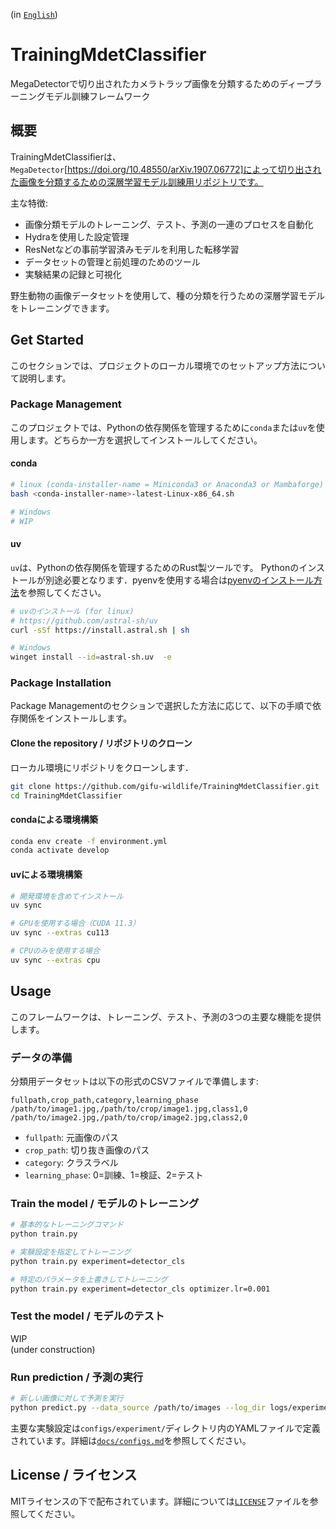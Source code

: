 (in [`English`](README_en.md))

# TrainingMdetClassifier

MegaDetectorで切り出されたカメラトラップ画像を分類するためのディープラーニングモデル訓練フレームワーク  

## 概要

TrainingMdetClassifierは、`MegaDetector`[https://doi.org/10.48550/arXiv.1907.06772]によって切り出された画像を分類するための深層学習モデル訓練用リポジトリです。

主な特徴:

- 画像分類モデルのトレーニング、テスト、予測の一連のプロセスを自動化
- Hydraを使用した設定管理
- ResNetなどの事前学習済みモデルを利用した転移学習
- データセットの管理と前処理のためのツール
- 実験結果の記録と可視化

野生動物の画像データセットを使用して、種の分類を行うための深層学習モデルをトレーニングできます。

## Get Started

このセクションでは、プロジェクトのローカル環境でのセットアップ方法について説明します。

### Package Management

このプロジェクトでは、Pythonの依存関係を管理するために`conda`または`uv`を使用します。どちらか一方を選択してインストールしてください。

#### conda

```bash
# linux (conda-installer-name = Miniconda3 or Anaconda3 or Mambaforge)
bash <conda-installer-name>-latest-Linux-x86_64.sh

# Windows
# WIP
```

#### uv

`uv`は、Pythonの依存関係を管理するためのRust製ツールです。
Pythonのインストールが別途必要となります．pyenvを使用する場合は[pyenvのインストール方法](docs/install_python.md)を参照してください。

```bash
# uvのインストール (for linux)
# https://github.com/astral-sh/uv
curl -sSf https://install.astral.sh | sh

# Windows
winget install --id=astral-sh.uv  -e
```

### Package Installation

Package Managementのセクションで選択した方法に応じて、以下の手順で依存関係をインストールします。

#### Clone the repository / リポジトリのクローン

ローカル環境にリポジトリをクローンします．

```bash
git clone https://github.com/gifu-wildlife/TrainingMdetClassifier.git
cd TrainingMdetClassifier
```

#### condaによる環境構築

```bash
conda env create -f environment.yml
conda activate develop
```

#### uvによる環境構築

```bash
# 開発環境を含めてインストール
uv sync

# GPUを使用する場合（CUDA 11.3）
uv sync --extras cu113

# CPUのみを使用する場合
uv sync --extras cpu
```

## Usage

このフレームワークは、トレーニング、テスト、予測の3つの主要な機能を提供します。

### データの準備

分類用データセットは以下の形式のCSVファイルで準備します:  

```csv
fullpath,crop_path,category,learning_phase
/path/to/image1.jpg,/path/to/crop/image1.jpg,class1,0
/path/to/image2.jpg,/path/to/crop/image2.jpg,class2,0
```

- `fullpath`: 元画像のパス
- `crop_path`: 切り抜き画像のパス
- `category`: クラスラベル
- `learning_phase`: 0=訓練、1=検証、2=テスト

### Train the model / モデルのトレーニング

```bash
# 基本的なトレーニングコマンド
python train.py

# 実験設定を指定してトレーニング
python train.py experiment=detector_cls

# 特定のパラメータを上書きしてトレーニング
python train.py experiment=detector_cls optimizer.lr=0.001
```

### Test the model / モデルのテスト

WIP  
(under construction)

<!-- ```bash
# テストデータセットでモデルを評価
python test.py experiment=detector_cls
``` -->

### Run prediction / 予測の実行

```bash
# 新しい画像に対して予測を実行
python predict.py --data_source /path/to/images --log_dir logs/experiments/runs/default/YYYY-MM-DD_HH-MM-SS
```

主要な実験設定は`configs/experiment/`ディレクトリ内のYAMLファイルで定義されています。詳細は[`docs/configs.md`](docs/configs.md)を参照してください。

## License / ライセンス

MITライセンスの下で配布されています。詳細については[`LICENSE`](LICENSE)ファイルを参照してください。

<!-- 
## 連絡先

Your Name - [@your_twitter](https://twitter.com/your_username) - email@example.com
 -->

<!--
Project Link: [https://github.com/your_username/repo_name](https://github.com/your_username/repo_name)
-->

<!-- MARKDOWN LINKS & IMAGES -->
<!-- https://www.markdownguide.org/basic-syntax/#reference-style-links -->
